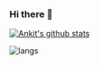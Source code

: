 ### Hi there 👋

<!--
**0xankit/0xankit** is a ✨ _special_ ✨ repository because its `README.md` (this file) appears on your GitHub profile.

Here are some ideas to get you started:

- 🔭 I’m currently working on ...
- 🌱 I’m currently learning ...
- 👯 I’m looking to collaborate on ...
- 🤔 I’m looking for help with ...
- 💬 Ask me about ...
- 📫 How to reach me: ...
- 😄 Pronouns: ...
- ⚡ Fun fact: ...
-->

[![Ankit's github stats](https://github-readme-stats.vercel.app/api?username=0xankit&count_private=true&title_color=f4ff04&text_color=fff249&icon_color=ffdb62&bg_color=000000&hide_border=true)](https://github.com/anuraghazra/github-readme-stats)

![langs](https://github-readme-stats.vercel.app/api/top-langs/?username=0xankit&layout=compact&title_color=f4ff04&text_color=fff249&icon_color=ffdb62&bg_color=000000&hide_border=true&langs_count=12)


